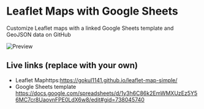 # Leaflet Maps with Google Sheets
Customize Leaflet maps with a linked Google Sheets template and GeoJSON data on GitHub

![Preview](preview.jpg)

## Live links (replace with your own)
- Leaflet Maphttps:https://gokul1141.github.io/leaflet-map-simple/
- Google Sheets template https://docs.google.com/spreadsheets/d/1y3h6C86k2EmWMXUzEz5Y56MC7cr8UaovnFPE0LdX6w8/edit#gid=738045740

